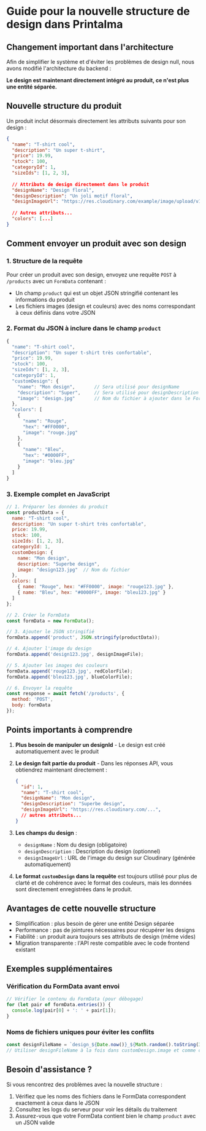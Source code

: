 # Guide pour la nouvelle structure de design dans Printalma

## Changement important dans l'architecture

Afin de simplifier le système et d'éviter les problèmes de design null, nous avons modifié l'architecture du backend :

**Le design est maintenant directement intégré au produit, ce n'est plus une entité séparée.**

## Nouvelle structure du produit

Un produit inclut désormais directement les attributs suivants pour son design :

```json
{
  "name": "T-shirt cool",
  "description": "Un super t-shirt",
  "price": 19.99,
  "stock": 100,
  "categoryId": 1,
  "sizeIds": [1, 2, 3],
  
  // Attributs de design directement dans le produit
  "designName": "Design floral",
  "designDescription": "Un joli motif floral",
  "designImageUrl": "https://res.cloudinary.com/example/image/upload/v1620123456/designs/floral.jpg",
  
  // Autres attributs...
  "colors": [...]
}
```

## Comment envoyer un produit avec son design

### 1. Structure de la requête

Pour créer un produit avec son design, envoyez une requête `POST` à `/products` avec un `FormData` contenant :

- Un champ `product` qui est un objet JSON stringifié contenant les informations du produit
- Les fichiers images (design et couleurs) avec des noms correspondant à ceux définis dans votre JSON

### 2. Format du JSON à inclure dans le champ `product`

```javascript
{
  "name": "T-shirt cool",
  "description": "Un super t-shirt très confortable",
  "price": 19.99,
  "stock": 100,
  "sizeIds": [1, 2, 3],
  "categoryId": 1,
  "customDesign": {
    "name": "Mon design",       // Sera utilisé pour designName
    "description": "Super",     // Sera utilisé pour designDescription
    "image": "design.jpg"       // Nom du fichier à ajouter dans le FormData
  },
  "colors": [
    {
      "name": "Rouge", 
      "hex": "#FF0000",
      "image": "rouge.jpg"
    },
    {
      "name": "Bleu", 
      "hex": "#0000FF",
      "image": "bleu.jpg"
    }
  ]
}
```

### 3. Exemple complet en JavaScript

```javascript
// 1. Préparer les données du produit
const productData = {
  name: "T-shirt cool",
  description: "Un super t-shirt très confortable",
  price: 19.99,
  stock: 100,
  sizeIds: [1, 2, 3],
  categoryId: 1,
  customDesign: {
    name: "Mon design",
    description: "Superbe design",
    image: "design123.jpg"  // Nom du fichier
  },
  colors: [
    { name: "Rouge", hex: "#FF0000", image: "rouge123.jpg" },
    { name: "Bleu", hex: "#0000FF", image: "bleu123.jpg" }
  ]
};

// 2. Créer le FormData
const formData = new FormData();

// 3. Ajouter le JSON stringifié
formData.append('product', JSON.stringify(productData));

// 4. Ajouter l'image du design
formData.append('design123.jpg', designImageFile);

// 5. Ajouter les images des couleurs
formData.append('rouge123.jpg', redColorFile);
formData.append('bleu123.jpg', blueColorFile);

// 6. Envoyer la requête
const response = await fetch('/products', {
  method: 'POST',
  body: formData
});
```

## Points importants à comprendre

1. **Plus besoin de manipuler un designId** - Le design est créé automatiquement avec le produit
   
2. **Le design fait partie du produit** - Dans les réponses API, vous obtiendrez maintenant directement :
   ```json
   {
     "id": 1,
     "name": "T-shirt cool",
     "designName": "Mon design",
     "designDescription": "Superbe design",
     "designImageUrl": "https://res.cloudinary.com/...",
     // autres attributs...
   }
   ```

3. **Les champs du design** :
   - `designName` : Nom du design (obligatoire)
   - `designDescription` : Description du design (optionnel)
   - `designImageUrl` : URL de l'image du design sur Cloudinary (générée automatiquement)

4. **Le format `customDesign` dans la requête** est toujours utilisé pour plus de clarté et de cohérence avec le format des couleurs, mais les données sont directement enregistrées dans le produit.

## Avantages de cette nouvelle structure

- Simplification : plus besoin de gérer une entité Design séparée
- Performance : pas de jointures nécessaires pour récupérer les designs
- Fiabilité : un produit aura toujours ses attributs de design (même vides)
- Migration transparente : l'API reste compatible avec le code frontend existant

## Exemples supplémentaires

### Vérification du FormData avant envoi

```javascript
// Vérifier le contenu du FormData (pour débogage)
for (let pair of formData.entries()) {
  console.log(pair[0] + ': ' + pair[1]);
}
```

### Noms de fichiers uniques pour éviter les conflits

```javascript
const designFileName = `design_${Date.now()}_${Math.random().toString(36).substring(2, 9)}.jpg`;
// Utiliser designFileName à la fois dans customDesign.image et comme clé dans formData.append()
```

## Besoin d'assistance ?

Si vous rencontrez des problèmes avec la nouvelle structure :

1. Vérifiez que les noms des fichiers dans le FormData correspondent exactement à ceux dans le JSON
2. Consultez les logs du serveur pour voir les détails du traitement
3. Assurez-vous que votre FormData contient bien le champ `product` avec un JSON valide 